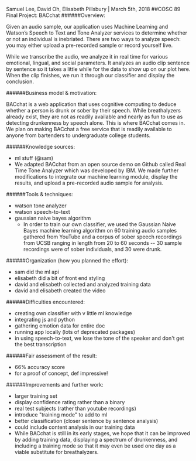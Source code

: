 Samuel Lee, David Oh, Elisabeth Pillsbury | March 5th, 2018
##COSC 89 Final Project: BACchat
######Overview:

Given an audio sample, our application uses Machine Learning and Watson’s Speech to Text and Tone Analyzer services to determine whether or not an individual is inebriated. There are two ways to analyze speech: you may either upload a pre-recorded sample or record yourself live. 

While we transcribe the audio, we analyze it in real time for various emotional, lingual, and social parameters. It analyzes an audio clip sentence by sentence so it takes a little while for the data to show up on our plot here. When the clip finishes, we run it through our classifier and display the conclusion. 

######Business model & motivation:

BACchat is a web application that uses cognitive computing to deduce whether a person is drunk or sober by their speech. While breathalyzers already exist, they are not as readily available and nearly as fun to use as detecting drunkenness by speech alone. This is where BACchat comes in. We plan on making BACchat a free service that is readily available to anyone from bartenders to undergraduate college students.

######Knowledge sources:

* ml stuff (@sam)
* We adapted BACchat from an open source demo on Github called Real Time Tone Analyzer which was developed by IBM. We made further modifications to integrate our machine learning module, display the results, and upload a pre-recorded audio sample for analysis.

######Tools & techniques:

* watson tone analyzer
* watson speech-to-text
* gaussian naive bayes algorithm
	* In order to train our own classifier, we used the Gaussian Naive Bayes machine learning algorithm on 60 training audio samples gathered from YouTube and a corpus of sober speech recordings from UCSB ranging in length from 20 to 60 seconds -- 30 sample recordings were of sober individuals, and 30 were drunk.

######Organization (how you planned the effort):

* sam did the ml api
* elisabeth did a bit of front end styling
* david and elisabeth collected and analyzed training data
* david and elisabeth created the video


######Difficulties encountered:

* creating own classifier with v little ml knowledge
* integrating js and python
* gathering emotion data for entire doc
* running app locally (lots of deprecated packages)
* in using speech-to-text, we lose the tone of the speaker and don't get the best transcription

######Fair assessment of the result:

* 66% accuracy score
* for a proof of concept, def impressive!

######Improvements and further work:

* larger training set
* display confidence rating rather than a binary
* real test subjects (rather than youtube recordings)
* introduce "training mode" to add to ml
* better classification (closer sentence by sentence analysis)
* could include content analysis in our training data
* While BACchat is still in its early stages, we hope that it can be improved by adding training data, displaying a spectrum of drunkenness, and including a training mode so that it may even be used one day as a viable substitute for breathalyzers.